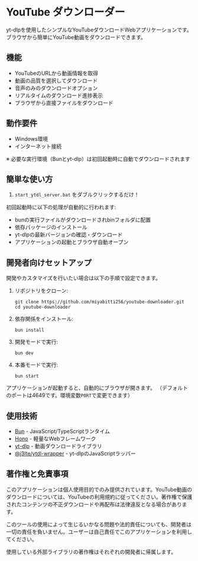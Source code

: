 # YouTube ダウンローダー

yt-dlpを使用したシンプルなYouTubeダウンロードWebアプリケーションです。ブラウザから簡単にYouTube動画をダウンロードできます。

## 機能

- YouTubeのURLから動画情報を取得
- 動画の品質を選択してダウンロード
- 音声のみのダウンロードオプション
- リアルタイムのダウンロード進捗表示
- ブラウザから直接ファイルをダウンロード

## 動作要件

- Windows環境
- インターネット接続

※ 必要な実行環境（Bunとyt-dlp）は初回起動時に自動でダウンロードされます

## 簡単な使い方

1. `start_ytdl_server.bat` をダブルクリックするだけ！

初回起動時に以下の処理が自動的に行われます:
- bunの実行ファイルがダウンロードされbinフォルダに配置
- 依存パッケージのインストール
- yt-dlpの最新バージョンの確認・ダウンロード
- アプリケーションの起動とブラウザ自動オープン

## 開発者向けセットアップ

開発やカスタマイズを行いたい場合は以下の手順で設定できます。

1. リポジトリをクローン:
   ```
   git clone https://github.com/miyabitti256/youtube-downloader.git
   cd youtube-downloader
   ```

2. 依存関係をインストール:
   ```
   bun install
   ```

3. 開発モードで実行:
   ```
   bun dev
   ```
   
4. 本番モードで実行:
   ```
   bun start
   ```

アプリケーションが起動すると、自動的にブラウザが開きます。
（デフォルトのポートは4649です。環境変数`PORT`で変更できます）

## 使用技術

- [Bun](https://bun.sh/) - JavaScript/TypeScriptランタイム
- [Hono](https://hono.dev/) - 軽量なWebフレームワーク
- [yt-dlp](https://github.com/yt-dlp/yt-dlp) - 動画ダウンロードライブラリ
- [@j3lte/ytdl-wrapper](https://jsr.io/@j3lte/ytdl-wrapper) - yt-dlpのJavaScriptラッパー

## 著作権と免責事項

このアプリケーションは個人使用目的でのみ提供されています。YouTube動画のダウンロードについては、YouTubeの利用規約に従ってください。著作権で保護されたコンテンツの不正ダウンロードや再配布は法律違反となる場合があります。

このツールの使用によって生じるいかなる問題や法的責任についても、開発者は一切の責任を負いません。ユーザーは自己責任でこのアプリケーションを利用してください。

使用している外部ライブラリの著作権はそれぞれの開発者に帰属します。
